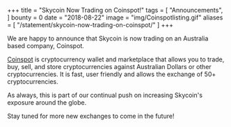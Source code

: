 +++
title = "Skycoin Now Trading on Coinspot!"
tags = [
	"Announcements",
]
bounty = 0
date = "2018-08-22"
image = "img/Coinspotlisting.gif"
aliases = [
	"/statement/skycoin-now-trading-on-coinspot/"
]
+++


We are happy to announce that Skycoin is now trading on an Australia based company, Coinspot.

[Coinspot](https://www.coinspot.com.au/) is cryptocurrency wallet and marketplace that allows you to trade, buy, sell, and store cryptocurrencies against Australian Dollars or other cryptocurrencies. It is fast, user friendly and allows the exchange of 50+ cryptocurrencies.

As always, this is part of our continual push on increasing Skycoin's exposure around the globe.

Stay tuned for more new exchanges to come in the future!
